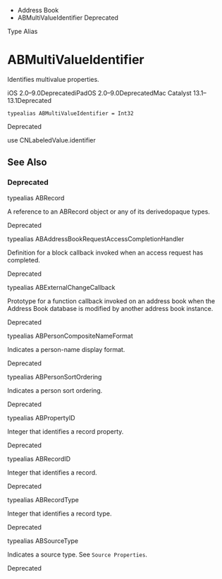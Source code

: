 

- Address Book
-  ABMultiValueIdentifier Deprecated

Type Alias

# ABMultiValueIdentifier

Identifies multivalue properties.

iOS 2.0–9.0DeprecatediPadOS 2.0–9.0DeprecatedMac Catalyst 13.1–13.1Deprecated

``` source
typealias ABMultiValueIdentifier = Int32
```

Deprecated

use CNLabeledValue.identifier

## See Also

### Deprecated

typealias ABRecord

A reference to an ABRecord object or any of its derivedopaque types.

Deprecated

typealias ABAddressBookRequestAccessCompletionHandler

Definition for a block callback invoked when an access request has completed.

Deprecated

typealias ABExternalChangeCallback

Prototype for a function callback invoked on an address book when the Address Book database is modified by another address book instance.

Deprecated

typealias ABPersonCompositeNameFormat

Indicates a person-name display format.

Deprecated

typealias ABPersonSortOrdering

Indicates a person sort ordering.

Deprecated

typealias ABPropertyID

Integer that identifies a record property.

Deprecated

typealias ABRecordID

Integer that identifies a record.

Deprecated

typealias ABRecordType

Integer that identifies a record type.

Deprecated

typealias ABSourceType

Indicates a source type. See `Source Properties`.

Deprecated

